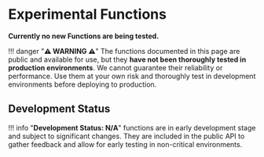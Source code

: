 # Experimental Functions

**Currently no new Functions are being tested.**

!!! danger "**⚠️ WARNING ⚠️**"
    The functions documented in this page are public and available for use, but they **have not been thoroughly tested in production environments**. We cannot guarantee their reliability or performance. Use them at your own risk and thoroughly test in development environments before deploying to production.

## Development Status

!!! info "**Development Status: N/A**"
    functions are in early development stage and subject to significant changes. They are included in the public API to gather feedback and allow for early testing in non-critical environments.
